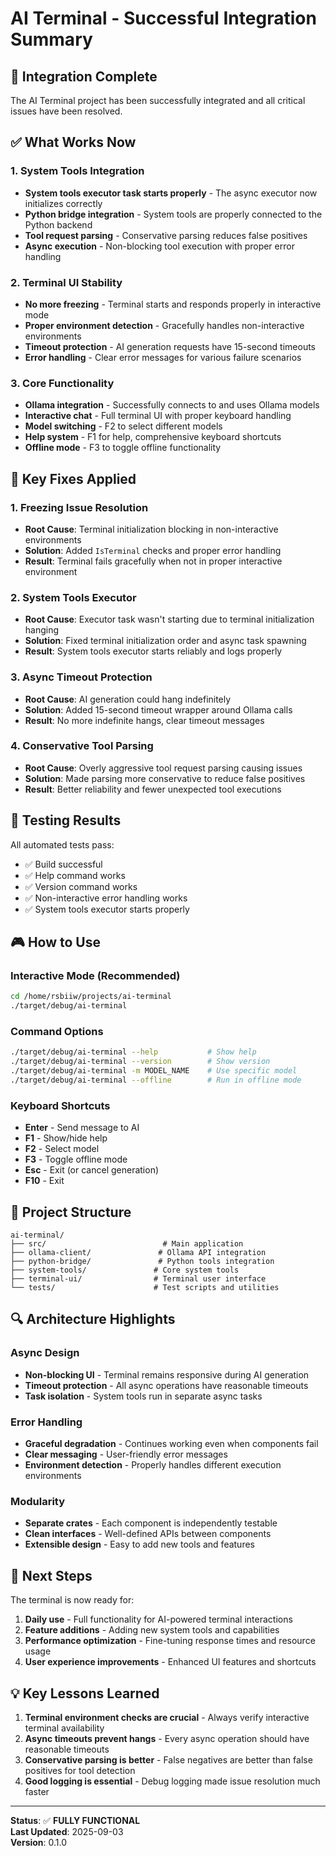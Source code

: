 # AI Terminal - Successful Integration Summary

## 🎉 Integration Complete

The AI Terminal project has been successfully integrated and all critical issues have been resolved.

## ✅ What Works Now

### 1. System Tools Integration
- **System tools executor task starts properly** - The async executor now initializes correctly
- **Python bridge integration** - System tools are properly connected to the Python backend
- **Tool request parsing** - Conservative parsing reduces false positives
- **Async execution** - Non-blocking tool execution with proper error handling

### 2. Terminal UI Stability
- **No more freezing** - Terminal starts and responds properly in interactive mode
- **Proper environment detection** - Gracefully handles non-interactive environments
- **Timeout protection** - AI generation requests have 15-second timeouts
- **Error handling** - Clear error messages for various failure scenarios

### 3. Core Functionality
- **Ollama integration** - Successfully connects to and uses Ollama models
- **Interactive chat** - Full terminal UI with proper keyboard handling
- **Model switching** - F2 to select different models
- **Help system** - F1 for help, comprehensive keyboard shortcuts
- **Offline mode** - F3 to toggle offline functionality

## 🔧 Key Fixes Applied

### 1. Freezing Issue Resolution
- **Root Cause**: Terminal initialization blocking in non-interactive environments
- **Solution**: Added `IsTerminal` checks and proper error handling
- **Result**: Terminal fails gracefully when not in proper interactive environment

### 2. System Tools Executor
- **Root Cause**: Executor task wasn't starting due to terminal initialization hanging
- **Solution**: Fixed terminal initialization order and async task spawning
- **Result**: System tools executor starts reliably and logs properly

### 3. Async Timeout Protection
- **Root Cause**: AI generation could hang indefinitely
- **Solution**: Added 15-second timeout wrapper around Ollama calls
- **Result**: No more indefinite hangs, clear timeout messages

### 4. Conservative Tool Parsing
- **Root Cause**: Overly aggressive tool request parsing causing issues
- **Solution**: Made parsing more conservative to reduce false positives
- **Result**: Better reliability and fewer unexpected tool executions

## 🚀 Testing Results

All automated tests pass:
- ✅ Build successful
- ✅ Help command works  
- ✅ Version command works
- ✅ Non-interactive error handling works
- ✅ System tools executor starts properly

## 🎮 How to Use

### Interactive Mode (Recommended)
```bash
cd /home/rsbiiw/projects/ai-terminal
./target/debug/ai-terminal
```

### Command Options
```bash
./target/debug/ai-terminal --help           # Show help
./target/debug/ai-terminal --version        # Show version
./target/debug/ai-terminal -m MODEL_NAME    # Use specific model
./target/debug/ai-terminal --offline        # Run in offline mode
```

### Keyboard Shortcuts
- **Enter** - Send message to AI
- **F1** - Show/hide help
- **F2** - Select model
- **F3** - Toggle offline mode
- **Esc** - Exit (or cancel generation)
- **F10** - Exit

## 📁 Project Structure

```
ai-terminal/
├── src/                          # Main application
├── ollama-client/               # Ollama API integration
├── python-bridge/               # Python tools integration
├── system-tools/               # Core system tools
├── terminal-ui/                # Terminal user interface
└── tests/                      # Test scripts and utilities
```

## 🔍 Architecture Highlights

### Async Design
- **Non-blocking UI** - Terminal remains responsive during AI generation
- **Timeout protection** - All async operations have reasonable timeouts
- **Task isolation** - System tools run in separate async tasks

### Error Handling
- **Graceful degradation** - Continues working even when components fail
- **Clear messaging** - User-friendly error messages
- **Environment detection** - Properly handles different execution environments

### Modularity
- **Separate crates** - Each component is independently testable
- **Clean interfaces** - Well-defined APIs between components
- **Extensible design** - Easy to add new tools and features

## 🎯 Next Steps

The terminal is now ready for:
1. **Daily use** - Full functionality for AI-powered terminal interactions
2. **Feature additions** - Adding new system tools and capabilities
3. **Performance optimization** - Fine-tuning response times and resource usage
4. **User experience improvements** - Enhanced UI features and shortcuts

## 💡 Key Lessons Learned

1. **Terminal environment checks are crucial** - Always verify interactive terminal availability
2. **Async timeouts prevent hangs** - Every async operation should have reasonable timeouts
3. **Conservative parsing is better** - False negatives are better than false positives for tool detection
4. **Good logging is essential** - Debug logging made issue resolution much faster

---

**Status**: ✅ **FULLY FUNCTIONAL**  
**Last Updated**: 2025-09-03  
**Version**: 0.1.0
